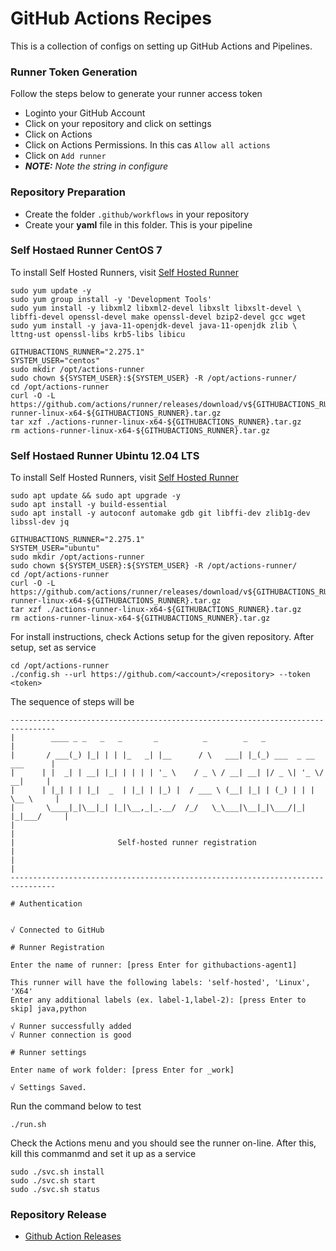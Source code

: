 # GitHub Actions Recipes
This is a collection of configs on setting up GitHub Actions and Pipelines.

### **Runner Token Generation**
Follow the steps below to generate your runner access token
* Loginto your GitHub Account
* Click on your repository and click on settings
* Click on Actions
* Click on Actions Permissions. In this cas ```Allow all actions```
* Click on ```Add runner```
* ***NOTE:*** *Note the string in configure*


### **Repository Preparation**
* Create the folder ```.github/workflows``` in your repository
* Create your **yaml** file in this folder. This is your pipeline 

### **Self Hostaed Runner CentOS 7**
To install Self Hosted Runners, visit [Self Hosted Runner](https://github.com/actions/runner)
```
sudo yum update -y
sudo yum group install -y 'Development Tools'
sudo yum install -y libxml2 libxml2-devel libxslt libxslt-devel \
libffi-devel openssl-devel make openssl-devel bzip2-devel gcc wget
sudo yum install -y java-11-openjdk-devel java-11-openjdk zlib \
lttng-ust openssl-libs krb5-libs libicu

GITHUBACTIONS_RUNNER="2.275.1"
SYSTEM_USER="centos"
sudo mkdir /opt/actions-runner 
sudo chown ${SYSTEM_USER}:${SYSTEM_USER} -R /opt/actions-runner/
cd /opt/actions-runner
curl -O -L https://github.com/actions/runner/releases/download/v${GITHUBACTIONS_RUNNER}/actions-runner-linux-x64-${GITHUBACTIONS_RUNNER}.tar.gz
tar xzf ./actions-runner-linux-x64-${GITHUBACTIONS_RUNNER}.tar.gz
rm actions-runner-linux-x64-${GITHUBACTIONS_RUNNER}.tar.gz
```

### **Self Hostaed Runner Ubintu 12.04 LTS**
To install Self Hosted Runners, visit [Self Hosted Runner](https://github.com/actions/runner)
```
sudo apt update && sudo apt upgrade -y
sudo apt install -y build-essential
sudo apt install -y autoconf automake gdb git libffi-dev zlib1g-dev libssl-dev jq

GITHUBACTIONS_RUNNER="2.275.1"
SYSTEM_USER="ubuntu"
sudo mkdir /opt/actions-runner
sudo chown ${SYSTEM_USER}:${SYSTEM_USER} -R /opt/actions-runner/
cd /opt/actions-runner
curl -O -L https://github.com/actions/runner/releases/download/v${GITHUBACTIONS_RUNNER}/actions-runner-linux-x64-${GITHUBACTIONS_RUNNER}.tar.gz
tar xzf ./actions-runner-linux-x64-${GITHUBACTIONS_RUNNER}.tar.gz
rm actions-runner-linux-x64-${GITHUBACTIONS_RUNNER}.tar.gz
```

For install instructions, check Actions setup for the given repository. After setup, set as service
```
cd /opt/actions-runner
./config.sh --url https://github.com/<account>/<repository> --token <token>
```
The sequence of steps will be
```
--------------------------------------------------------------------------------
|        ____ _ _   _   _       _          _        _   _                      |
|       / ___(_) |_| | | |_   _| |__      / \   ___| |_(_) ___  _ __  ___      |
|      | |  _| | __| |_| | | | | '_ \    / _ \ / __| __| |/ _ \| '_ \/ __|     |
|      | |_| | | |_|  _  | |_| | |_) |  / ___ \ (__| |_| | (_) | | | \__ \     |
|       \____|_|\__|_| |_|\__,_|_.__/  /_/   \_\___|\__|_|\___/|_| |_|___/     |
|                                                                              |
|                       Self-hosted runner registration                        |
|                                                                              |
--------------------------------------------------------------------------------

# Authentication


√ Connected to GitHub

# Runner Registration

Enter the name of runner: [press Enter for githubactions-agent1] 

This runner will have the following labels: 'self-hosted', 'Linux', 'X64' 
Enter any additional labels (ex. label-1,label-2): [press Enter to skip] java,python

√ Runner successfully added
√ Runner connection is good

# Runner settings

Enter name of work folder: [press Enter for _work] 

√ Settings Saved.
```

Run the command below to test
```
./run.sh
```
Check the Actions menu and you should see the runner on-line. After this, kill this commanmd and set it up as a service
```
sudo ./svc.sh install
sudo ./svc.sh start
sudo ./svc.sh status
```

### **Repository Release**
* [Github Action Releases](https://github.com/actions/runner/releases)
